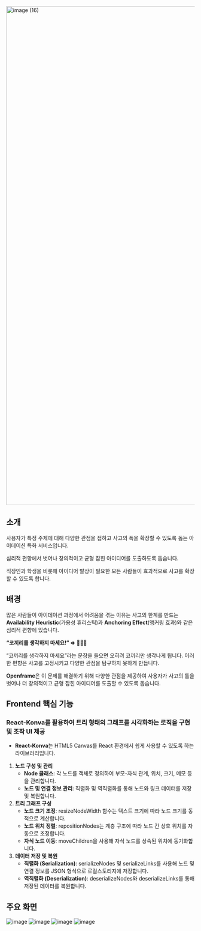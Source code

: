 
<img width="1329" alt="image (16)" src="https://github.com/user-attachments/assets/7817b1f6-608b-4225-bc12-7e1fa18be7bf">

## 소개

사용자가 특정 주제에 대해 다양한 관점을 접하고 사고의 폭을 확장할 수 있도록 돕는 아이데이션 특화 서비스입니다.

심리적 편향에서 벗어나 창의적이고 균형 잡힌 아이디어를 도출하도록 돕습니다.

직장인과 학생을 비롯해 아이디어 발상이 필요한 모든 사람들이 효과적으로 사고를 확장할 수 있도록 합니다.

## 배경

많은 사람들이 아이데이션 과정에서 어려움을 겪는 이유는 사고의 한계를 만드는 **Availability Heuristic**(가용성 휴리스틱)과 **Anchoring Effect**(앵커링 효과)와 같은 심리적 편향에 있습니다.

**“코끼리를 생각하지 마세요!” ⇒ 🐘🐘🐘**

“코끼리를 생각하지 마세요”라는 문장을 들으면 오히려 코끼리만 생각나게 됩니다.
이러한 편향은 사고를 고정시키고 다양한 관점을 탐구하지 못하게 만듭니다.

**Openframe**은 이 문제를 해결하기 위해 다양한 관점을 제공하여 사용자가 사고의 틀을 벗어나 더 창의적이고 균형 잡힌 아이디어를 도출할 수 있도록 돕습니다.

## Frontend 핵심 기능

### **React-Konva**를 활용하여 트리 형태의 그래프를 시각화하는 로직을 구현 및 조작 UI 제공

- **React-Konva**는 HTML5 Canvas를 React 환경에서 쉽게 사용할 수 있도록 하는 라이브러리입니다.
1. **노드 구성 및 관리**
    - **Node 클래스**: 각 노드를 객체로 정의하여 부모-자식 관계, 위치, 크기, 메모 등을 관리합니다.
    - **노드 및 연결 정보 관리**: 직렬화 및 역직렬화를 통해 노드와 링크 데이터를 저장 및 복원합니다.
2. **트리 그래프 구성**
    - **노드 크기 조정**: resizeNodeWidth 함수는 텍스트 크기에 따라 노드 크기를 동적으로 계산합니다.
    - **노드 위치 정렬**: repositionNodes는 계층 구조에 따라 노드 간 상호 위치를 자동으로 조정합니다.
    - **자식 노드 이동**: moveChildren을 사용해 자식 노드를 상속된 위치에 동기화합니다.
3. **데이터 저장 및 복원**
    - **직렬화 (Serialization)**: serializeNodes 및 serializeLinks를 사용해 노드 및 연결 정보를 JSON 형식으로 로컬스토리지에 저장합니다.
    - **역직렬화 (Deserialization)**: deserializeNodes와 deserializeLinks를 통해 저장된 데이터를 복원합니다.

## 주요 화면
![image](https://github.com/user-attachments/assets/2df1bbc8-0de4-46e0-b10b-749c81844440)
![image](https://github.com/user-attachments/assets/3a04d38c-cde3-4242-ae19-e48c6cf9b622)
![image](https://github.com/user-attachments/assets/32104507-eebc-461a-9f7b-61c5a810141e)
![image](https://github.com/user-attachments/assets/fe38cfd7-608e-43dc-81fc-1a249e76a9c0)



